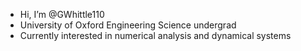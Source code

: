 - Hi, I’m @GWhittle110
- University of Oxford Engineering Science undergrad
- Currently interested in numerical analysis and dynamical systems
